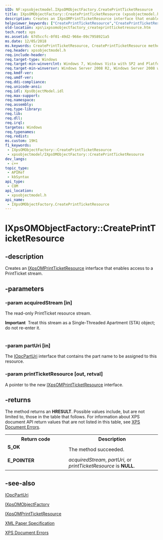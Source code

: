 ```yaml
---
UID: NF:xpsobjectmodel.IXpsOMObjectFactory.CreatePrintTicketResource
title: IXpsOMObjectFactory::CreatePrintTicketResource (xpsobjectmodel.h)
description: Creates an IXpsOMPrintTicketResource interface that enables access to a PrintTicket stream.
helpviewer_keywords: ["CreatePrintTicketResource","CreatePrintTicketResource method [XPS Documents and Packaging]","CreatePrintTicketResource method [XPS Documents and Packaging]","IXpsOMObjectFactory interface","IXpsOMObjectFactory interface [XPS Documents and Packaging]","CreatePrintTicketResource method","IXpsOMObjectFactory.CreatePrintTicketResource","IXpsOMObjectFactory::CreatePrintTicketResource","xps.ixpsomobjectfactory_createprintticketresource","xpsobjectmodel/IXpsOMObjectFactory::CreatePrintTicketResource"]
old-location: xps\ixpsomobjectfactory_createprintticketresource.htm
tech.root: xps
ms.assetid: 67d5ccfc-0f01-49d2-966e-09c7958921a5
ms.date: 12/05/2018
ms.keywords: CreatePrintTicketResource, CreatePrintTicketResource method [XPS Documents and Packaging], CreatePrintTicketResource method [XPS Documents and Packaging],IXpsOMObjectFactory interface, IXpsOMObjectFactory interface [XPS Documents and Packaging],CreatePrintTicketResource method, IXpsOMObjectFactory.CreatePrintTicketResource, IXpsOMObjectFactory::CreatePrintTicketResource, xps.ixpsomobjectfactory_createprintticketresource, xpsobjectmodel/IXpsOMObjectFactory::CreatePrintTicketResource
req.header: xpsobjectmodel.h
req.include-header: 
req.target-type: Windows
req.target-min-winverclnt: Windows 7, Windows Vista with SP2 and Platform Update for Windows Vista [desktop apps \| UWP apps]
req.target-min-winversvr: Windows Server 2008 R2, Windows Server 2008 with SP2 and Platform Update for Windows Server 2008 [desktop apps \| UWP apps]
req.kmdf-ver: 
req.umdf-ver: 
req.ddi-compliance: 
req.unicode-ansi: 
req.idl: XpsObjectModel.idl
req.max-support: 
req.namespace: 
req.assembly: 
req.type-library: 
req.lib: 
req.dll: 
req.irql: 
targetos: Windows
req.typenames: 
req.redist: 
ms.custom: 19H1
f1_keywords:
 - IXpsOMObjectFactory::CreatePrintTicketResource
 - xpsobjectmodel/IXpsOMObjectFactory::CreatePrintTicketResource
dev_langs:
 - c++
topic_type:
 - APIRef
 - kbSyntax
api_type:
 - COM
api_location:
 - xpsobjectmodel.h
api_name:
 - IXpsOMObjectFactory.CreatePrintTicketResource
---
```


# IXpsOMObjectFactory::CreatePrintTicketResource


## -description

Creates an <a href="/windows/desktop/api/xpsobjectmodel/nn-xpsobjectmodel-ixpsomprintticketresource">IXpsOMPrintTicketResource</a> interface that enables access to a PrintTicket stream.

## -parameters

### -param acquiredStream [in]

The read-only PrintTicket resource stream.

<div class="alert"><b>Important</b>  Treat this stream as a Single-Threaded Apartment (STA) object; do not re-enter it.</div>
<div> </div>

### -param partUri [in]

The <a href="/previous-versions/windows/desktop/api/msopc/nn-msopc-iopcparturi">IOpcPartUri</a> interface that contains the part name to be assigned to this resource.

### -param printTicketResource [out, retval]

A pointer to the new  <a href="/windows/desktop/api/xpsobjectmodel/nn-xpsobjectmodel-ixpsomprintticketresource">IXpsOMPrintTicketResource</a> interface.

## -returns

The method returns an <b>HRESULT</b>. Possible values include, but are not limited to, those in the table that follows. For information about  XPS document API return values that are not listed in this table, see <a href="/previous-versions/windows/desktop/dd372955(v=vs.85)">XPS Document Errors</a>.

<table>
<tr>
<th>Return code</th>
<th>Description</th>
</tr>
<tr>
<td width="40%">
<dl>
<dt><b>S_OK</b></dt>
</dl>
</td>
<td width="60%">
The method succeeded.

</td>
</tr>
<tr>
<td width="40%">
<dl>
<dt><b>E_POINTER</b></dt>
</dl>
</td>
<td width="60%">
<i>acquiredStream</i>, <i>partUri</i>, or  <i>printTicketResource</i>  is <b>NULL</b>.

</td>
</tr>
</table>

## -see-also

<a href="/previous-versions/windows/desktop/api/msopc/nn-msopc-iopcparturi">IOpcPartUri</a>



<a href="/windows/desktop/api/xpsobjectmodel/nn-xpsobjectmodel-ixpsomobjectfactory">IXpsOMObjectFactory</a>



<a href="/windows/desktop/api/xpsobjectmodel/nn-xpsobjectmodel-ixpsomprintticketresource">IXpsOMPrintTicketResource</a>



<a href="https://en.wikipedia.org/wiki/Open_XML_Paper_Specification">XML Paper Specification</a>



<a href="/previous-versions/windows/desktop/dd372955(v=vs.85)">XPS Document Errors</a>